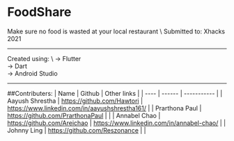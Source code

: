 # FoodShare
Make sure no food is wasted at your local restaurant \ 
Submitted to: Xhacks 2021  

***

Created using: \ 
-> Flutter \
-> Dart \
-> Android Studio 

***

##Contributers: 
| Name | Github | Other links |
| ---- | ------ | ----------- | 
| Aayush Shrestha | https://github.com/Hawtori | https://www.linkedin.com/in/aayushshrestha161/ |
| Prarthona Paul  | https://github.com/PrarthonaPaul |  |
| Annabel Chao | https://github.com/Areichao | https://www.linkedin.com/in/annabel-chao/ | 
| Johnny Ling | https://github.com/Reszonance | |

 

